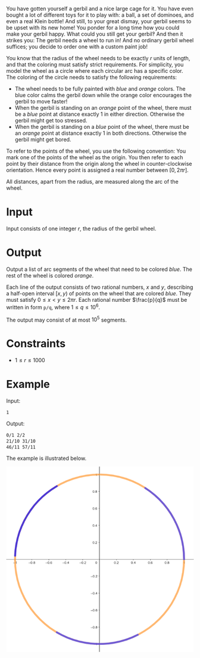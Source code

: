 You have gotten yourself a gerbil and a nice large cage for it. You have even bought a lot of different toys for it to play with: a ball, a set of dominoes, and even a real Klein bottle! And still, to your great dismay, your gerbil seems to be upset with its new home! You ponder for a long time how you could make your gerbil happy. What could you still get your gerbil‽ And then it strikes you: The gerbil needs a wheel to run in! And no ordinary gerbil wheel suffices; you decide to order one with a custom paint job!

You know that the radius of the wheel needs to be exactly $r$ units of length, and that the coloring must satisfy strict requirements. For simplicity, you model the wheel as a circle where each circular arc has a specific color. The coloring of the circle needs to satisfy the following requirements:

- The wheel needs to be fully painted with *blue* and *orange* colors. The blue color calms the gerbil down while the orange color encourages the gerbil to move faster!
- When the gerbil is standing on an *orange* point of the wheel, there must be a *blue* point at distance exactly $1$ in either direction. Otherwise the gerbil might get too stressed.
- When the gerbil is standing on a *blue* point of the wheel, there must be an *orange* point at distance exactly $1$ in both directions. Otherwise the gerbil might get bored.

To refer to the points of the wheel, you use the following convention: You mark one of the points of the wheel as the origin. You then refer to each point by their distance from the origin along the wheel in counter-clockwise orientation. Hence every point is assigned a real number between $[0, 2\pi r]$.

All distances, apart from the radius, are measured along the arc of the wheel.

# Input

Input consists of one integer $r$, the radius of the gerbil wheel.

# Output

Output a list of arc segments of the wheel that need to be colored *blue*. The rest of the wheel is colored *orange*.

Each line of the output consists of two rational numbers, $x$ and $y$, describing a half-open interval $[x, y)$ of points on the wheel that are colored *blue*. They must satisfy $0 \le x < y \le 2\pi r$. Each rational number $\frac{p}{q}$ must be written in form `p/q`, where $1 \le q \le 10^6$.

The output may consist of at most $10^5$ segments.

# Constraints

- $1 \le r \le 1000$

# Example

Input:
```
1
```

Output:
```
0/1 2/2
21/10 31/10
46/11 57/11
```

The example is illustrated below.

![Illustration of the sample case.](files/sample.png)